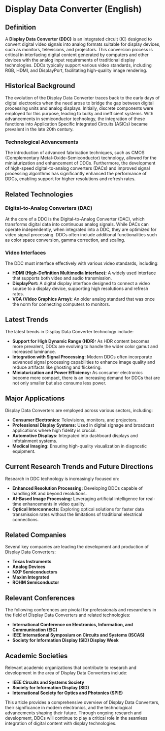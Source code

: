 # Display Data Converter (English)

## Definition
A **Display Data Converter (DDC)** is an integrated circuit (IC) designed to convert digital video signals into analog formats suitable for display devices, such as monitors, televisions, and projectors. This conversion process is critical in interfacing digital content generated by computers and other devices with the analog input requirements of traditional display technologies. DDCs typically support various video standards, including RGB, HDMI, and DisplayPort, facilitating high-quality image rendering.

## Historical Background
The evolution of the Display Data Converter traces back to the early days of digital electronics when the need arose to bridge the gap between digital processing units and analog displays. Initially, discrete components were employed for this purpose, leading to bulky and inefficient systems. With advancements in semiconductor technology, the integration of these functions into Application Specific Integrated Circuits (ASICs) became prevalent in the late 20th century. 

### Technological Advancements
The introduction of advanced fabrication techniques, such as CMOS (Complementary Metal-Oxide-Semiconductor) technology, allowed for the miniaturization and enhancement of DDCs. Furthermore, the development of high-speed digital-to-analog converters (DACs) and improved signal processing algorithms has significantly enhanced the performance of DDCs, enabling support for higher resolutions and refresh rates.

## Related Technologies
### Digital-to-Analog Converters (DAC)
At the core of a DDC is the Digital-to-Analog Converter (DAC), which transforms digital data into continuous analog signals. While DACs can operate independently, when integrated into a DDC, they are optimized for video signal processing. DDCs often include additional functionalities such as color space conversion, gamma correction, and scaling.

### Video Interfaces
The DDC must interface effectively with various video standards, including:
- **HDMI (High-Definition Multimedia Interface):** A widely used interface that supports both video and audio transmission.
- **DisplayPort:** A digital display interface designed to connect a video source to a display device, supporting high resolutions and refresh rates.
- **VGA (Video Graphics Array):** An older analog standard that was once the norm for connecting computers to monitors.

## Latest Trends
The latest trends in Display Data Converter technology include:
- **Support for High Dynamic Range (HDR):** As HDR content becomes more prevalent, DDCs are evolving to handle the wider color gamut and increased luminance.
- **Integration with Signal Processing:** Modern DDCs often incorporate advanced signal processing capabilities to enhance image quality and reduce artifacts like ghosting and flickering.
- **Miniaturization and Power Efficiency:** As consumer electronics become more compact, there is an increasing demand for DDCs that are not only smaller but also consume less power.

## Major Applications
Display Data Converters are employed across various sectors, including:
- **Consumer Electronics:** Televisions, monitors, and projectors.
- **Professional Display Systems:** Used in digital signage and broadcast applications where high fidelity is crucial.
- **Automotive Displays:** Integrated into dashboard displays and infotainment systems.
- **Medical Imaging:** Ensuring high-quality visualization in diagnostic equipment.

## Current Research Trends and Future Directions
Research in DDC technology is increasingly focused on:
- **Enhanced Resolution Processing:** Developing DDCs capable of handling 8K and beyond resolutions.
- **AI-Based Image Processing:** Leveraging artificial intelligence for real-time enhancements in video quality.
- **Optical Interconnects:** Exploring optical solutions for faster data transmission rates without the limitations of traditional electrical connections.

## Related Companies
Several key companies are leading the development and production of Display Data Converters:
- **Texas Instruments**
- **Analog Devices**
- **NXP Semiconductors**
- **Maxim Integrated**
- **ROHM Semiconductor**

## Relevant Conferences
The following conferences are pivotal for professionals and researchers in the field of Display Data Converters and related technologies:
- **International Conference on Electronics, Information, and Communication (EIC)**
- **IEEE International Symposium on Circuits and Systems (ISCAS)**
- **Society for Information Display (SID) Display Week**

## Academic Societies
Relevant academic organizations that contribute to research and development in the area of Display Data Converters include:
- **IEEE Circuits and Systems Society**
- **Society for Information Display (SID)**
- **International Society for Optics and Photonics (SPIE)**

This article provides a comprehensive overview of Display Data Converters, their significance in modern electronics, and the technological advancements shaping their future. Through ongoing research and development, DDCs will continue to play a critical role in the seamless integration of digital content with display technologies.